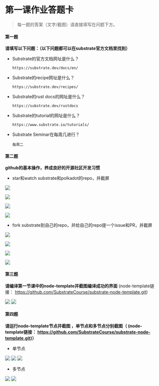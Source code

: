 # 第一课作业答题卡

> 每一题的答案（文字/截图）请直接填写在问题下方。

#### 第一题

**请填写以下问题：（以下问题都可以在substrate官方文档里找到）**

- Substrate的官方文档网址是什么？

  `https://substrate.dev/docs/en/`

- Substrate的recipe网址是什么？

  `https://substrate.dev/recipes/`
  
- Substrate的rust docs的网址是什么？

  `https://substrate.dev/rustdocs`

- Substrate的tutorial的网址是什么？

  `https://www.substrate.io/tutorials/`

- Substrate Seminar在每周几进行？

   `每周二`



#### 第二题

**github的基本操作，养成良好的开源社区开发习惯**

- star和watch substrate和polkadot的repo，并截屏

![](images/1-fork-substrate.png)

![](images/2-fork-substrate.png)

![](images/3-fork-polkadot.png)

![](images/4-fork-polkadot.png)


- fork substrate到自己的repo，并给自己的repo提一个issue和PR，并截屏

![](images/5-fire-substrate-issue.png)

![](images/6-create-substrate-pr-to-fork.png)

![](images/7-merge-substrate-pr.png)

![](images/8-issue-task-management.png)



#### 第三题

**请编译第一节课中的node-template并截图编译成功的界面** (node-template链接： https://github.com/SubstrateCourse/substrate-node-template.git)

![](images/9-build.png)
![](images/10-build-success.png)


#### 第四题

**请运行node-template节点并截图 ，单节点和多节点分别截图（ (node-template链接： https://github.com/SubstrateCourse/substrate-node-template.git)）**

* 单节点

![](images/11-single-node.png)
![](images/12-single-node-ui.png)
![](images/13-single-node-setting.png)

* 多节点

![](images/14-multiple-nodes.png)
![](images/15-multple-nodes.png)




